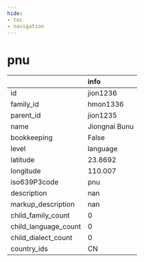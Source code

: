 ```yaml
---
hide:
- toc
- navigation
---
```

# pnu
|                      | info          |
|:---------------------|:--------------|
| id                   | jion1236      |
| family_id            | hmon1336      |
| parent_id            | jion1235      |
| name                 | Jiongnai Bunu |
| bookkeeping          | False         |
| level                | language      |
| latitude             | 23.8692       |
| longitude            | 110.007       |
| iso639P3code         | pnu           |
| description          | nan           |
| markup_description   | nan           |
| child_family_count   | 0             |
| child_language_count | 0             |
| child_dialect_count  | 0             |
| country_ids          | CN            |